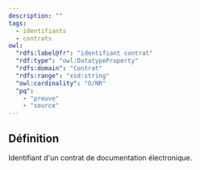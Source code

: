 ```yaml
---
description: ""
tags:
  - identifiants
  - contrats
owl: 
  "rdfs:label@fr": "identifiant contrat"
  "rdf:type": "owl:DatatypeProperty"
  "rdfs:domain": "Contrat"
  "rdfs:range": "xsd:string"
  "owl:cardinality": "O/NR"
  "pq":
    - "preuve"
    - "source"
---
```


<OntologyTable frontMatter={frontMatter}/>

## Définition

Identifiant d'un contrat de documentation électronique.
